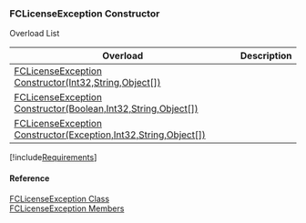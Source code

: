 ﻿### FCLicenseException Constructor

Overload List

| Overload | Description |
| --- | --- |
| [FCLicenseException Constructor(Int32,String,Object\[\])](FChoice.Common~FChoice.Common.FCLicenseException~_ctor(Int32,String,Object[]).md) |   |
| [FCLicenseException Constructor(Boolean,Int32,String,Object\[\])](FChoice.Common~FChoice.Common.FCLicenseException~_ctor(Boolean,Int32,String,Object[]).md) |   |
| [FCLicenseException Constructor(Exception,Int32,String,Object\[\])](FChoice.Common~FChoice.Common.FCLicenseException~_ctor(Exception,Int32,String,Object[]).md) |   |

[!include[Requirements](../partials/requirements.md)]



#### Reference

[FCLicenseException Class](FChoice.Common~FChoice.Common.FCLicenseException.md)  
[FCLicenseException Members](FChoice.Common~FChoice.Common.FCLicenseException_members.md)